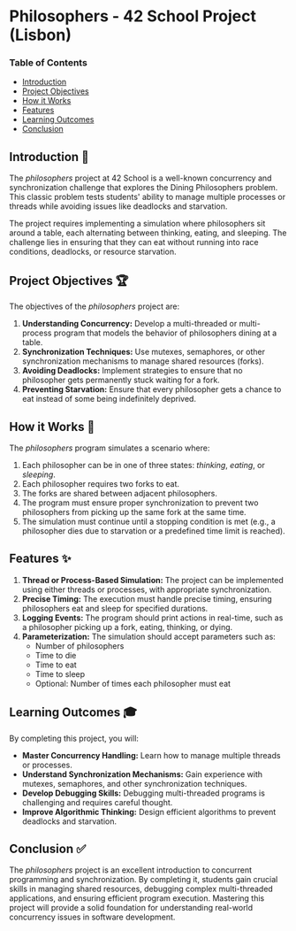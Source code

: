 # Philosophers - 42 School Project (Lisbon)

### Table of Contents
* [Introduction](#introduction-)
* [Project Objectives](#project-objectives-)
* [How it Works](#how-it-works-)
* [Features](#features-)
* [Learning Outcomes](#learning-outcomes-)
* [Conclusion](#conclusion-)

## Introduction 📖

The *philosophers* project at 42 School is a well-known concurrency and synchronization challenge that explores the Dining Philosophers problem. This classic problem tests students' ability to manage multiple processes or threads while avoiding issues like deadlocks and starvation.

The project requires implementing a simulation where philosophers sit around a table, each alternating between thinking, eating, and sleeping. The challenge lies in ensuring that they can eat without running into race conditions, deadlocks, or resource starvation.

## Project Objectives 🏆

The objectives of the *philosophers* project are:

1. **Understanding Concurrency:** Develop a multi-threaded or multi-process program that models the behavior of philosophers dining at a table.
2. **Synchronization Techniques:** Use mutexes, semaphores, or other synchronization mechanisms to manage shared resources (forks).
3. **Avoiding Deadlocks:** Implement strategies to ensure that no philosopher gets permanently stuck waiting for a fork.
4. **Preventing Starvation:** Ensure that every philosopher gets a chance to eat instead of some being indefinitely deprived.

## How it Works 🔧

The *philosophers* program simulates a scenario where:

1. Each philosopher can be in one of three states: *thinking*, *eating*, or *sleeping*.
2. Each philosopher requires two forks to eat.
3. The forks are shared between adjacent philosophers.
4. The program must ensure proper synchronization to prevent two philosophers from picking up the same fork at the same time.
5. The simulation must continue until a stopping condition is met (e.g., a philosopher dies due to starvation or a predefined time limit is reached).

## Features ✨

1. **Thread or Process-Based Simulation:** The project can be implemented using either threads or processes, with appropriate synchronization.
2. **Precise Timing:** The execution must handle precise timing, ensuring philosophers eat and sleep for specified durations.
3. **Logging Events:** The program should print actions in real-time, such as a philosopher picking up a fork, eating, thinking, or dying.
4. **Parameterization:** The simulation should accept parameters such as:
   - Number of philosophers
   - Time to die
   - Time to eat
   - Time to sleep
   - Optional: Number of times each philosopher must eat

## Learning Outcomes 🎓

By completing this project, you will:

- **Master Concurrency Handling:** Learn how to manage multiple threads or processes.
- **Understand Synchronization Mechanisms:** Gain experience with mutexes, semaphores, and other synchronization techniques.
- **Develop Debugging Skills:** Debugging multi-threaded programs is challenging and requires careful thought.
- **Improve Algorithmic Thinking:** Design efficient algorithms to prevent deadlocks and starvation.

## Conclusion ✅

The *philosophers* project is an excellent introduction to concurrent programming and synchronization. By completing it, students gain crucial skills in managing shared resources, debugging complex multi-threaded applications, and ensuring efficient program execution. Mastering this project will provide a solid foundation for understanding real-world concurrency issues in software development.

